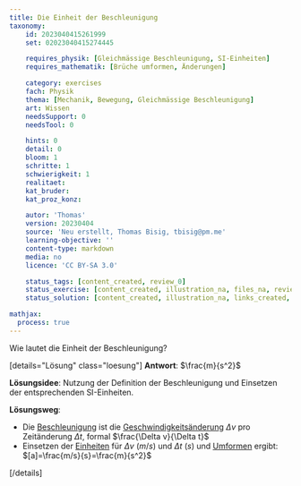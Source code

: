 ```yaml
---
title: Die Einheit der Beschleunigung
taxonomy:
	id: 2023040415261999
	set: 02023040415274445

	requires_physik: [Gleichmässige Beschleunigung, SI-Einheiten]
	requires_mathematik: [Brüche umformen, Änderungen]

	category: exercises
	fach: Physik
	thema: [Mechanik, Bewegung, Gleichmässige Beschleunigung]
	art: Wissen
	needsSupport: 0
	needsTool: 0

	hints: 0
	detail: 0
	bloom: 1
	schritte: 1
	schwierigkeit: 1
	realitaet: 
	kat_bruder:
	kat_proz_konz:

	autor: 'Thomas'
	version: 20230404
	source: 'Neu erstellt, Thomas Bisig, tbisig@pm.me'
	learning-objective: ''
	content-type: markdown
	media: no
	licence: 'CC BY-SA 3.0'

	status_tags: [content_created, review_0]
	status_exercise: [content_created, illustration_na, files_na, review_0]
	status_solution: [content_created, illustration_na, links_created, files_na, review_0]

mathjax:
  process: true
---
```

Wie lautet die Einheit der Beschleunigung?

[details="Lösung" class="loesung"]
**Antwort**: $\frac{m}{s^2}$

**Lösungsidee**: Nutzung der Definition der Beschleunigung und Einsetzen der entsprechenden SI-Einheiten.

**Lösungsweg**:
- Die [Beschleunigung](../konzepte/Gleichmässige-Beschleunigung) ist die [Geschwindigkeitsänderung](../konzepte/Aenderungen) $\Delta v$ pro Zeitänderung $\Delta t$, formal $\frac{\Delta v}{\Delta t}$
- Einsetzen der [Einheiten](../konzepte/SI-Einheiten) für $\Delta v$ ($m/s$) und $\Delta t$ ($s$) und [Umformen](../konzepte/Brueche_Umformen) ergibt: $[a]=\frac{m/s}{s}=\frac{m}{s^2}$

[/details]